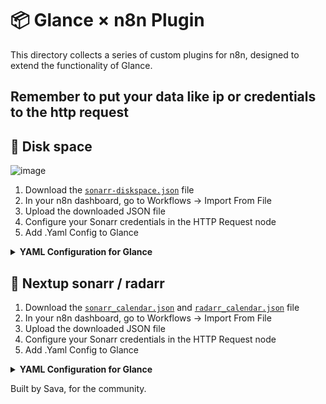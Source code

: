 
# 📦 Glance × n8n Plugin

This directory collects a series of custom plugins for n8n, designed to extend the functionality of Glance.

Remember to put your data like ip or credentials to the http request 
---

## 📂 Disk space

![image](https://github.com/user-attachments/assets/b0aa3f1f-876a-4cc6-aa32-df32d9d0cb03)



1. Download the [`sonarr-diskspace.json`](https://github.com/whoissava/Glance-X-n8n/blob/main/sonarr-diskspace.json) file
2. In your n8n dashboard, go to Workflows → Import From File
3. Upload the downloaded JSON file
4. Configure your Sonarr credentials in the HTTP Request node
5. Add .Yaml Config to Glance 


<details>
  <summary><strong> YAML Configuration for Glance</strong></summary>
  
  ```yaml
  - type: custom-api
    title: Disk Usage
    cache: 5m
    url: YOUR_N8N_WEBHOOK_URL
    template: |
      <ul class="list list-gap-10 collapsible-container" data-collapse-after="5">
      {{- range .JSON.Array "" }}
        {{- $path  := .String "path" }}
        {{- $label := .String "label" }}
        {{- $free  := .Float "freeSpaceGB" }}
        {{- $total := .Float "totalSpaceGB" }}
        {{- $used  := sub $total $free }}
        {{- $pct   := mul (div $used $total) 100 }}
        <li>
          <div class="size-h4 color-highlight block">
            {{- if gt (len $label) 0 }}{{ $label }}
            {{- else if eq $path "/" }}Root (/)
            {{- else }}{{ $path }}{{- end }}
          </div>
  
          <!-- Usage bar -->
          <div style="width:100%; background:#ddd; border-radius:4px; height:8px; margin:4px 0; overflow:hidden;">
            <div style="width:{{ printf "%.0f" $pct }}%; background:#69A794; height:100%;"></div>
          </div>
  
          <ul class="list-horizontal-text">
            <li>Free: <span class="color-green">{{ .String "freeSpaceGB" }} GB</span></li>
            <li>Total: {{ .String "totalSpaceGB" }} GB</li>
            <li class="color-orange">{{ printf "%.0f" $pct }}% used</li>
          </ul>
        </li>
      {{- end }}
      </ul>
  ```
</details>


## 📂 Nextup sonarr / radarr

1. Download the
[`sonarr_calendar.json`](https://github.com/whoissava/Glance-X-n8n/blob/main/sonarr-diskspace.json) and [`radarr_calendar.json`](https://github.com/whoissava/Glance-X-n8n/blob/main/sonarr-diskspace.json)  file
2. In your n8n dashboard, go to Workflows → Import From File
3. Upload the downloaded JSON file
4. Configure your Sonarr credentials in the HTTP Request node
5. Add .Yaml Config to Glance 

<details>
  <summary><strong> YAML Configuration for Glance</strong></summary>
  
  ```yaml
      - type: group    #voglio del sushi   
        widgets:
        - type: custom-api
          title: Radarr – Coming soon
          cache: 30m
          url: N8N webhook
          headers: {}
          template: |
            <ul class="list list-gap-10">
              {{- $items := .JSON.Array "" }}
              {{- if eq (len $items) 0 }}
                <li><p class="size-h5 color-paragraph">Nessuna uscita prevista</p></li>
              {{- else }}
                {{- range $items }}
                  {{- $title := .String "title" }}
                  {{- $date  := .String "physicalRelease" }}
                  {{- if eq $date "" }}
                    {{- $date = .String "digitalRelease" }}
                  {{- end }}
                  {{- if eq $date "" }}
                    {{- $date = .String "releaseDate" }}
                  {{- end }}
                  {{- $img := "" }}
                  {{- $imgs := .Array "images" }}
                  {{- range $imgs }}
                    {{- if eq (.String "coverType") "poster" }}
                      {{- $img = .String "remoteUrl" }}
                    {{- end }}
                  {{- end }}
                  <li class="flex items-center gap-4">
                    {{- if $img }}
                      <img src="{{ $img }}"
                          alt="Locandina {{ $title }}"
                          style="width:50px; border-radius:4px;">
                    {{- else }}
                      <div style="width:50px; height:75px; background:#444; border-radius:4px;"></div>
                    {{- end }}
                    <div class="grow min-width-0">
                      <div class="size-h5 color-highlight block text-truncate">{{ $title }}</div>
                      <ul class="list-horizontal-text">
                        <li>Uscita: {{ slice $date 0 10 }}</li>
                      </ul>
                    </div>
                  </li>
                {{- end }}
              {{- end }}
            </ul>



        - type: custom-api
          title: Sonarr – Coming soon
          cache: 30m
          url: N8N Webhook 
          headers: {}
          template: |
            <ul class="list list-gap-10">
              {{- $items := .JSON.Array "" }}
              {{- if eq (len $items) 0 }}
                <li><p class="size-h5 color-paragraph">Nessuna uscita prevista</p></li>
              {{- else }}
                {{- range $items }}
                  {{- /* Se è un array interno, iteralo; altrimenti usa direttamente questo elemento */}}
                  {{- $nested := .Array "" }}
                  {{- if gt (len $nested) 0 }}
                    {{- range $nested }}
                      {{- /* === inizio rendering episodio === */}}
                      {{- $series := .String "series.title" }}
                      {{- $img    := .String "series.images.1.remoteUrl" }}
                      {{- $season := .Int    "seasonNumber" }}
                      {{- $ep     := .Int    "episodeNumber" }}
                      {{- $raw    := printf "%v" (.Get "airDateUtc") }}
                      {{- /* safe‑slice della data */}}
                      {{- $date := "Data non disponibile" }}
                      {{- if ge (len $raw) 10 }}
                        {{- $date = slice $raw 0 10 }}
                      {{- end }}
                      {{- /* mostra solo se S>0 e E>0 */}}
                      {{- if and (gt $season 0) (gt $ep 0) }}
                        <li class="flex items-center gap-4">
                          {{- if $img }}
                            <img src="{{ $img }}"
                                alt="Cover {{ $series }}"
                                style="width:50px; border-radius:4px;">
                          {{- else }}
                            <div style="width:50px; height:75px; background:#444; border-radius:4px;"></div>
                          {{- end }}
                          <div class="grow min-width-0">
                            <div class="size-h5 color-highlight block text-truncate">{{ $series }}</div>
                            <ul class="list-horizontal-text">
                              <li>S{{ printf "%02d" $season }}E{{ printf "%02d" $ep }}</li>
                              <li>{{ $date }}</li>
                            </ul>
                          </div>
                        </li>
                      {{- end }}
                      {{- /* === fine rendering episodio === */}}
                    {{- end }}
                  {{- else }}
                    {{- /* rendering diretto per elemento non‑annidato */}}
                    {{- $series := .String "series.title" }}
                    {{- $img    := .String "series.images.0.remoteUrl" }}
                    {{- $season := .Int    "seasonNumber" }}
                    {{- $ep     := .Int    "episodeNumber" }}
                    {{- $raw    := printf "%v" (.Get "airDateUtc") }}
                    {{- $date := "Data non disponibile" }}
                    {{- if ge (len $raw) 10 }}
                      {{- $date = slice $raw 0 10 }}
                    {{- end }}
                    {{- if and (gt $season 0) (gt $ep 0) }}
                      <li class="flex items-center gap-4">
                        {{- if $img }}
                          <img src="{{ $img }}"
                              alt="Cover {{ $series }}"
                              style="width:50px; border-radius:4px;">
                        {{- else }}
                          <div style="width:50px; height:75px; background:#444; border-radius:4px;"></div>
                        {{- end }}
                        <div class="grow min-width-0">
                          <div class="size-h5 color-highlight block text-truncate">{{ $series }}</div>
                          <ul class="list-horizontal-text">
                            <li>S{{ printf "%02d" $season }}E{{ printf "%02d" $ep }}</li>
                            <li>{{ $date }}</li>
                          </ul>
                        </div>
                      </li>
                    {{- end }}
                  {{- end }}
                {{- end }}
              {{- end }}
            </ul>

  ```
</details>

Built by Sava, for the community.
